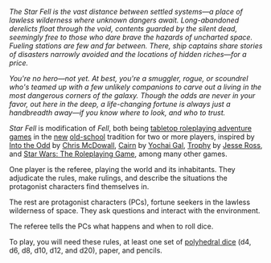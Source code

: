 *The Star Fell is the vast distance between settled systems—a place of lawless wilderness where unknown dangers await. Long-abandoned derelicts float through the void, contents guarded by the silent dead, seemingly free to those who dare brave the hazards of uncharted space. Fueling stations are few and far between. There, ship captains share stories of disasters narrowly avoided and the locations of hidden riches—for a price.*

*You're no hero—not yet. At best, you're a smuggler, rogue, or scoundrel who's teamed up with a few unlikely companions to carve out a living in the most dangerous corners of the galaxy. Though the odds are never in your favor, out here in the deep, a life-changing fortune is always just a handbreadth away—if you know where to look, and who to trust.*

*Star Fell* is modification of *Fell*, both being [tabletop roleplaying adventure games](https://en.wikipedia.org/wiki/Tabletop_role-playing_game) in the [new](https://newschoolrevolution.com/the-new-new-school-revolution/) [old-school](https://en.wikipedia.org/wiki/Old_School_Renaissance) tradition for two or more players, inspired by [Into the Odd](https://freeleaguepublishing.com/shop/into-the-odd/) by [Chris McDowall](https://www.bastionland.com), [Cairn](https://cairnrpg.com) by [Yochai Gal](https://newschoolrevolution.com), [Trophy](https://trophyrpg.com) by [Jesse Ross](https://jesseross.com), and [Star Wars: The Roleplaying Game](https://en.wikipedia.org/wiki/Star_Wars:_The_Roleplaying_Game), among many other games.

One player is the referee, playing the world and its inhabitants. They adjudicate the rules, make rulings, and describe the situations the protagonist characters find themselves in.

The rest are protagonist characters (PCs), fortune seekers in the lawless wilderness of space. They ask questions and interact with the environment.

The referee tells the PCs what happens and when to roll dice.

To play, you will need these rules, at least one set of [polyhedral dice](https://en.wikipedia.org/wiki/Dice#Polyhedral_dice) (d4, d6, d8, d10, d12, and d20), paper, and pencils.

